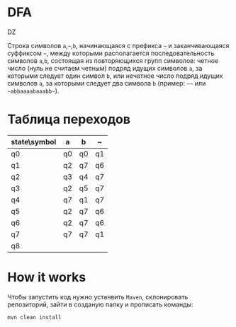 # DFA
DZ

Строка символов `a`,`~`,`b`, начинающаяся с префикса `~` и заканчивающаяся суффиксом `~`,
между которыми располагается последовательность символов `a`,`b`, состоящая из повторяющихся
групп символов: четное число (нуль не считаем четным) подряд идущих символов `a`, за которыми следует один символ `b`, или нечетное число подряд
идущих символов `a`, за которыми следует два символа `b` (пример: `~~`
или `~abbaaaabaaabb~`).

# Таблица переходов

| state\symbol   |  a | b  | ~  |
|----|----|----|----|
| q0 | q0 | q0 | q1 |
| q1 | q2 | q7 | q6 |
| q2 | q3 | q4 | q7 |
| q3 | q2 | q5 | q7 |
| q4 | q7 | q1 | q7 |
| q5 | q2 | q7 | q6 |
| q6 | q2 | q7 | q6 |
| q7 | q7 | q7 | q1 |
| q8 |    |    |    |

# How it works

Чтобы запустить код нужно устанвить `Maven`, склонировать репозиторий, зайти в созданую папку и прописать команды:

`mvn clean install`
